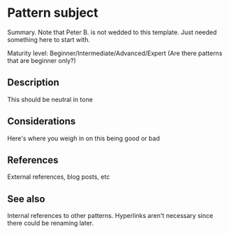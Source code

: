 Pattern subject
===============

Summary. Note that Peter B. is not wedded to this template. Just needed something here to start with.

Maturity level: Beginner/Intermediate/Advanced/Expert
(Are there patterns that are beginner only?)

Description
-----------

This should be neutral in tone

Considerations
--------------

Here's where you weigh in on this being good or bad

References
----------

External references, blog posts, etc

See also
--------

Internal references to other patterns. Hyperlinks aren't necessary since there could be renaming later.

